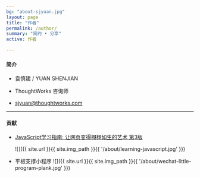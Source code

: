 ```yaml
---
bg: "about-sjyuan.jpg"
layout: page
title: "作者"
permalink: /author/
summary: "简约 • 分享"
active: 作者

---
```


#### 简介
- 袁慎建 / YUAN SHENJIAN

- ThoughtWorks 咨询师

- sjyuan@thoughtworks.com

---

#### 贡献
- [JavaScript学习指南: 让网页变得栩栩如生的艺术 第3版](https://item.jd.com/12123997.html)

  ![]({{ site.url }}{{ site.img_path }}{{ '/about/learning-javascript.jpg' }})

- 平板支撑小程序
  ![]({{ site.url }}{{ site.img_path }}{{ '/about/wechat-little-program-plank.jpg' }})

